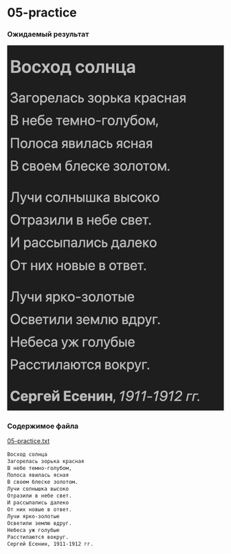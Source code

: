 # 05-practice

### Ожидаемый результат
![](./05-practice.png)

### Содержимое файла
[05-practice.txt](./05-practice.txt)

```
Восход солнца
Загорелась зорька красная
В небе темно-голубом,
Полоса явилась ясная
В своем блеске золотом.
Лучи солнышка высоко
Отразили в небе свет.
И рассыпались далеко
От них новые в ответ.
Лучи ярко-золотые
Осветили землю вдруг.
Небеса уж голубые
Расстилаются вокруг.
Сергей Есенин, 1911-1912 гг.
```
